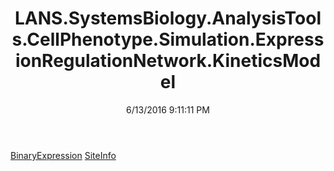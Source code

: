 ﻿---
title: LANS.SystemsBiology.AnalysisTools.CellPhenotype.Simulation.ExpressionRegulationNetwork.KineticsModel
date: 6/13/2016 9:11:11 PM
---

[BinaryExpression](T-LANS.SystemsBiology.AnalysisTools.CellPhenotype.Simulation.ExpressionRegulationNetwork.KineticsModel.BinaryExpression.html)
[SiteInfo](T-LANS.SystemsBiology.AnalysisTools.CellPhenotype.Simulation.ExpressionRegulationNetwork.KineticsModel.SiteInfo.html)
